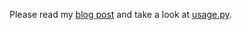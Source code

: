 
Please read my [blog post](http://unfoldthat.com/2011/04/02/python-monads.html) and take a look at [usage.py](usage.py).

